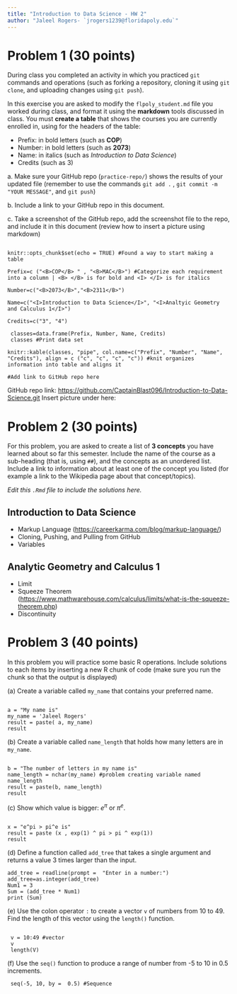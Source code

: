 ```yaml
---
title: "Introduction to Data Science - HW 2"
author: "Jaleel Rogers- `jrogers1239@floridapoly.edu`"
---
```




# Problem 1 (30 points)

During class you completed an activity in which you practiced `git` commands and operations (such as forking a repository, cloning it using `git clone`, and uploading changes using `git push`).

In this exercise you are asked to modify the `flpoly_student.md` file you worked during class, and format it using the **markdown** tools discussed in class. You must **create a table** that shows the courses you are currently enrolled in, using for the headers of the table: 

- Prefix: in bold letters (such as **COP**)
- Number: in bold letters (such as **2073**)
- Name: in italics (such as _Introduction to Data Science_)
- Credits (such as 3)



a. Make sure your GitHub repo (`practice-repo/`) shows the results of your updated file (remember to use the commands `git add .` , `git commit -m "YOUR MESSAGE"`, and `git push`) 

b. Include a link to your GitHub repo in this document.

c. Take a screenshot of the GitHub repo, add the screenshot file to the repo, and include it in this document (review how to insert a picture using markdown)


```{r}

knitr::opts_chunk$set(echo = TRUE) #Found a way to start making a table

Prefix=c ("<B>COP</B> " , "<B>MAC</B>") #Categorize each requirement into a column | <B> </B> is for bold and <I> </I> is for italics

Number=c("<B>2073</B>","<B>2311</B>")

Name=c("<I>Introduction to Data Science</I>", "<I>Analtyic Geometry and Calculus 1</I>")

Credits=c("3", "4")

 classes=data.frame(Prefix, Number, Name, Credits)
 classes #Print data set
 
knitr::kable(classes, "pipe", col.name=c("Prefix", "Number", "Name", "Credits"), align = c ("c", "c", "c", "c")) #knit organizes information into table and aligns it

#Add link to GitHub repo here

```
GitHub repo link: https://github.com/CaptainBlast096/Introduction-to-Data-Science.git
Insert picture under here:
# Problem 2 (30 points)



For this problem, you are asked to create a list of **3 concepts** you have learned about so far this semester. Include the name of the course as a sub-heading (that is, using `##`), and the concepts as an unordered list. Include a link to information about at least one of the concept you listed (for example a link to the Wikipedia page about that concept/topics).


_Edit this `.Rmd` file to include the solutions here._

  
## Introduction to Data Science
 
  * Markup Language (https://careerkarma.com/blog/markup-language/)
  * Cloning, Pushing, and Pulling from GitHub
  * Variables
  
## Analytic Geometry and Calculus 1
 
  * Limit
  * Squeeze Theorem (https://www.mathwarehouse.com/calculus/limits/what-is-the-squeeze-theorem.php)
  * Discontinuity 


# Problem 3 (40 points)

In this problem you will practice some basic R operations. Include solutions to each items by inserting a new R chunk of code (make sure you run the chunk so that the output is displayed)

(a) Create a variable called `my_name` that contains your preferred name.
```{r}

a = "My name is"
my_name = 'Jaleel Rogers'
result = paste( a, my_name)
result

```
(b) Create a variable called `name_length` that holds how many letters are in `my_name`.
```{r}

b = "The number of letters in my name is"
name_length = nchar(my_name) #problem creating variable named name_length
result = paste(b, name_length)
result

```
(c) Show which value is bigger: $e^\pi$ or $\pi^e$. 
```{r}

x = "e^pi > pi^e is"
result = paste (x , exp(1) ^ pi > pi ^ exp(1)) 
result

```

(d) Define a function called `add_tree` that takes a single argument and returns a value 3 times larger than the input.
```{r}
add_tree = readline(prompt =  "Enter in a number:")
add_tree=as.integer(add_tree)
Num1 = 3
Sum = (add_tree * Num1)
print (Sum)
```

(e) Use the colon operator `:` to create a vector `v` of numbers from 10 to 49. Find the length of this vector using the `length()` function.
```{r}
 
 v = 10:49 #vector
 v
 length(V) 
```

(f) Use the `seq()` function to produce a range of number from -5 to 10 in 0.5 increments.

```{r}
 seq(-5, 10, by =  0.5) #Sequence
```

